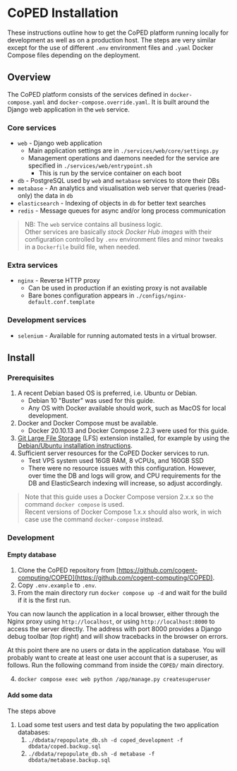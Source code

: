 # CoPED Installation

These instructions outline how to get the CoPED platform running locally for development as well as on a production host.
The steps are very similar except for the use of different `.env` environment files and `.yaml` Docker Compose files depending on the deployment.

## Overview

The CoPED platform consists of the services defined in `docker-compose.yaml` and `docker-compose.override.yaml`. It is built around the Django web application in the `web` service.

### Core services

* `web` - Django web application
  * Main application settings are in `./services/web/core/settings.py`
  * Management operations and daemons needed for the service are specified in `./services/web/entrypoint.sh`
    * This is run by the service container on each boot
* `db` - PostgreSQL used by `web` and `metabase` services to store their DBs
* `metabase` - An analytics and visualisation web server that queries (read-only) the data in `db`
* `elasticsearch` - Indexing of objects in `db` for better text searches
* `redis` - Message queues for async and/or long process communication

> NB: The `web` service contains all business logic.  
> Other services are basically *stock Docker Hub images* with their configuration controlled by `.env` environment files and minor tweaks in a `Dockerfile` build file, when needed.

### Extra services

* `nginx` - Reverse HTTP proxy
  * Can be used in production if an existing proxy is not available
  * Bare bones configuration appears in `./configs/nginx-default.conf.template`

### Development services

* `selenium` - Available for running automated tests in a virtual browser.

## Install

### Prerequisites

1. A recent Debian based OS is preferred, i.e. Ubuntu or Debian.
   * Debian 10 "Buster" was used for this guide.
   * Any OS with Docker available should work, such as MacOS for local development.
2. Docker and Docker Compose must be available.
   * Docker 20.10.13 and Docker Compose 2.2.3 were used for this guide.
3. [Git Large File Storage](https://git-lfs.github.com/) (LFS) extension installed, for example by using the [Debian/Ubuntu installation instructions](https://github.com/git-lfs/git-lfs/wiki/Installation#ubuntu).
4. Sufficient server resources for the CoPED Docker services to run.
   * Test VPS system used 16GB RAM, 8 vCPUs, and 160GB SSD
   * There were no resource issues with this configuration. However, over time the DB and logs will grow, and CPU requirements for the DB and ElasticSearch indexing will increase, so adjust accordingly.

> Note that this guide uses a Docker Compose version 2.x.x so the command `docker compose` is used.  
> Recent versions of Docker Compose 1.x.x should also work, in wich case use the command `docker-compose` instead.

### Development

#### Empty database

1. Clone the CoPED repository from [https://github.com/cogent-computing/COPED](https://github.com/cogent-computing/COPED).
2. Copy `.env.example` to `.env`.
3. From the main directory run `docker compose up -d` and wait for the build if it is the first run.

You can now launch the application in a local browser, either through the Nginx proxy using `http://localhost`, or using `http://localhost:8000` to access the server directly.
The address with port 8000 provides a Django debug toolbar (top right) and will show tracebacks in the browser on errors.

At this point there are no users or data in the application database.
You will probably want to create at least one user account that is a superuser, as follows. Run the following command from inside the `COPED/` main directory.

4. `docker compose exec web python /app/manage.py createsuperuser`

#### Add some data

The steps above 

1. Load some test users and test data by populating the two application databases:
   1. `./dbdata/repopulate_db.sh -d coped_development -f dbdata/coped.backup.sql`
   2. `./dbdata/repopulate_db.sh -d metabase -f dbdata/metabase.backup.sql`

